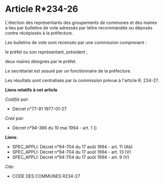 # Article R*234-26

L'élection des représentants des groupements de communes et des maires a lieu par bulletins de vote adressés par lettre
recommandée ou déposés contre récépissés à la préfecture.

Les bulletins de vote sont recensés par une commission comprenant :

le préfet ou son représentant, président ;

deux maires désignés par le préfet.

Le secrétariat est assuré par un fonctionnaire de la préfecture.

Les résultats sont centralisés par la commission prévue à l'article R. 234-27.

**Liens relatifs à cet article**

_Codifié par_:

  - Décret n°77-91 1977-01-27

_Créé par_:

  - Décret n°94-366 du 10 mai 1994 - art. 1 ()

**Liens**:

  - SPEC_APPLI: Décret n°94-704 du 17 août 1994 - art. 11 (Ab)
  - SPEC_APPLI: Décret n°94-704 du 17 août 1994 - art. 13 (V)
  - SPEC_APPLI: Décret n°94-704 du 17 août 1994 - art. 9 (V)

_Cite_:

  - CODE DES COMMUNES R234-27
